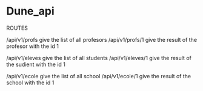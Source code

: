# Dune_api

ROUTES 

/api/v1/profs
give the list of all profesors
/api/v1/profs/1
give the result of the profesor with the id 1

/api/v1/eleves
give the list of all students
/api/v1/eleves/1
give the result of the sudient with the id 1

/api/v1/ecole
give the list of all school
/api/v1/ecole/1
give the result of the school with the id 1

